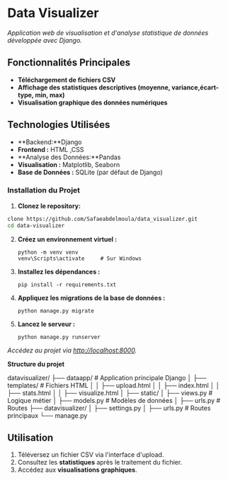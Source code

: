 # **Data Visualizer**

*Application web de visualisation et d'analyse statistique de données développée avec Django.*


##  **Fonctionnalités Principales**

- **Téléchargement de fichiers CSV**
- **Affichage des statistiques descriptives (moyenne, variance,écart-type, min, max)**
- **Visualisation graphique des données numériques**


## **Technologies Utilisées**
- **Backend:**Django
- **Frontend :** HTML ,CSS
- **Analyse des Données:**Pandas
- **Visualisation :** Matplotlib, Seaborn  
- **Base de Données :** SQLite (par défaut de Django)  

###  **Installation du Projet**

1. **Clonez le repository:**

```bash 
clone https://github.com/Safaeabdelmoula/data_visualizer.git
cd data-visualizer 
```

2. **Créez un environnement virtuel :**
   ```
   python -m venv venv
   venv\Scripts\activate     # Sur Windows
   ```

3. **Installez les dépendances :**
   ```
   pip install -r requirements.txt
   ```

4. **Appliquez les migrations de la base de données :**
   ```
   python manage.py migrate
   ```

5. **Lancez le serveur :**
   ```
   python manage.py runserver
   ```

*Accédez au projet via [http://localhost:8000](http://localhost:8000).*


**Structure du projet**


datavisualizer/
├── dataapp/                   # Application principale Django
│   ├── templates/             # Fichiers HTML
│   │   ├── upload.html
│   │   ├── index.html
│   │   ├── stats.html
│   │   ├── visualize.html
│   ├── static/
│   ├── views.py               # Logique métier
│   ├── models.py              # Modèles de données
│   ├── urls.py                # Routes
├── datavisualizer/
│   ├── settings.py
│   ├── urls.py                # Routes principaux
└── manage.py

## **Utilisation**
1. Téléversez un fichier CSV via l'interface d'upload.  
2. Consultez les **statistiques** après le traitement du fichier.  
3. Accédez aux **visualisations graphiques**.  
